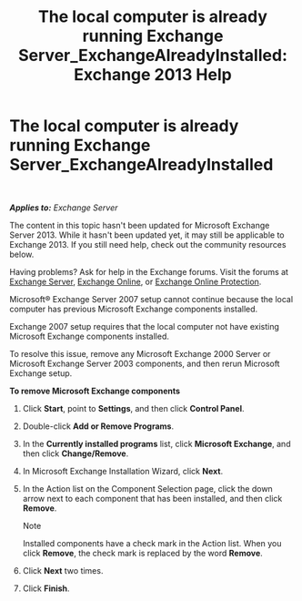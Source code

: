 ﻿---
title: 'The local computer is already running Exchange Server_ExchangeAlreadyInstalled: Exchange 2013 Help'
TOCTitle: The local computer is already running Exchange Server_ExchangeAlreadyInstalled
ms:assetid: 3f168b5d-9910-418f-86fb-e99d852dcb5e
ms:mtpsurl: https://technet.microsoft.com/en-us/library/ms.exch.setupreadiness.exchangealreadyinstalled(v=EXCHG.150)
ms:contentKeyID: 46628873
ms.date: 12/09/2016
mtps_version: v=EXCHG.150
---

# The local computer is already running Exchange Server\_ExchangeAlreadyInstalled

 

_**Applies to:** Exchange Server_


The content in this topic hasn't been updated for Microsoft Exchange Server 2013. While it hasn't been updated yet, it may still be applicable to Exchange 2013. If you still need help, check out the community resources below.

Having problems? Ask for help in the Exchange forums. Visit the forums at [Exchange Server](https://go.microsoft.com/fwlink/p/?linkid=60612), [Exchange Online](https://go.microsoft.com/fwlink/p/?linkid=267542), or [Exchange Online Protection](https://go.microsoft.com/fwlink/p/?linkid=285351).

Microsoft® Exchange Server 2007 setup cannot continue because the local computer has previous Microsoft Exchange components installed.

Exchange 2007 setup requires that the local computer not have existing Microsoft Exchange components installed.

To resolve this issue, remove any Microsoft Exchange 2000 Server or Microsoft Exchange Server 2003 components, and then rerun Microsoft Exchange setup.

**To remove Microsoft Exchange components**

1.  Click **Start**, point to **Settings**, and then click **Control Panel**.

2.  Double-click **Add or Remove Programs**.

3.  In the **Currently installed programs** list, click **Microsoft Exchange**, and then click **Change/Remove**.

4.  In Microsoft Exchange Installation Wizard, click **Next**.

5.  In the Action list on the Component Selection page, click the down arrow next to each component that has been installed, and then click **Remove**.
    

    > [!NOTE]
    > Installed components have a check mark in the Action list. When you click <STRONG>Remove</STRONG>, the check mark is replaced by the word <STRONG>Remove</STRONG>.



6.  Click **Next** two times.

7.  Click **Finish**.

